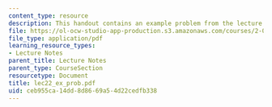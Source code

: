 ```yaml
---
content_type: resource
description: This handout contains an example problem from the lecture.
file: https://ol-ocw-studio-app-production.s3.amazonaws.com/courses/2-002-mechanics-and-materials-ii-spring-2004/ceb955ca14dd8d8669a54d22cedfb338_lec22_ex_prob.pdf
file_type: application/pdf
learning_resource_types:
- Lecture Notes
parent_title: Lecture Notes
parent_type: CourseSection
resourcetype: Document
title: lec22_ex_prob.pdf
uid: ceb955ca-14dd-8d86-69a5-4d22cedfb338
---
```

